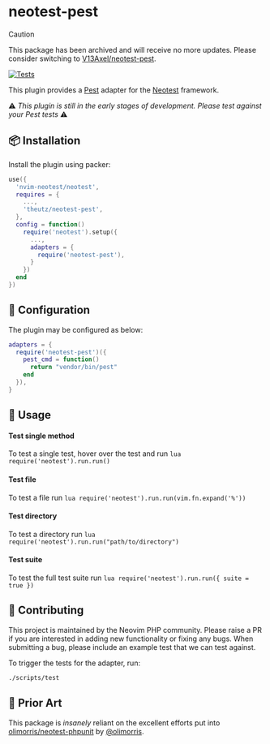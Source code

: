 # neotest-pest

> [!CAUTION]
> This package has been archived and will receive no more updates. Please
> consider switching to [V13Axel/neotest-pest](https://github.com/V13Axel/neotest-pest).

[![Tests](https://github.com/theutz/neotest-pest/actions/workflows/ci.yml/badge.svg)](https://github.com/theutz/neotest-pest/actions/workflows/ci.yml)

This plugin provides a [Pest](https://pestphp.com) adapter for the
[Neotest](https://github.com/nvim-neotest/neotest) framework.

:warning: _This plugin is still in the early stages of development. Please test
against your Pest tests_ :warning:

## :package: Installation

Install the plugin using packer:

```lua
use({
  'nvim-neotest/neotest',
  requires = {
    ...,
    'theutz/neotest-pest',
  },
  config = function()
    require('neotest').setup({
      ...,
      adapters = {
        require('neotest-pest'),
      }
    })
  end
})
```

## :wrench: Configuration

The plugin may be configured as below:

```lua
adapters = {
  require('neotest-pest')({
    pest_cmd = function()
      return "vendor/bin/pest"
    end
  }),
}
```

## :rocket: Usage

#### Test single method

To test a single test, hover over the test and run `lua require('neotest').run.run()`

#### Test file

To test a file run `lua require('neotest').run.run(vim.fn.expand('%'))`

#### Test directory

To test a directory run `lua require('neotest').run.run("path/to/directory")`

#### Test suite

To test the full test suite run `lua require('neotest').run.run({ suite = true })`

## :gift: Contributing

This project is maintained by the Neovim PHP community. Please raise a PR if you are interested in adding new functionality or fixing any bugs. When submitting a bug, please include an example test that we can test against.

To trigger the tests for the adapter, run:

```sh
./scripts/test
```

## :clap: Prior Art

This package is _insanely_ reliant on the excellent efforts put into [olimorris/neotest-phpunit](https://github.com/olimorris/neotest-phpunit) by [@olimorris](https://github.com/olimorris).
